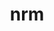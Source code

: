 ---
title: "nrm"
layout: cache
categories: [package, develop]
meta: {"versions": ["0.1.0"], "compilers": ["gcc@=11.1.0", "gcc@=11.4.0", "gcc@=9.4.0", "oneapi@=2023.2.0", "oneapi@=2023.2.1"], "oss": ["ubuntu20.04"], "platforms": ["linux"], "targets": ["aarch64", "neoverse_v1", "ppc64le", "x86_64_v3"], "stacks": ["e4s", "e4s-arm", "e4s-neoverse_v1", "e4s-oneapi", "e4s-power", "root"], "num_specs": 100, "num_specs_by_stack": {"e4s-arm": 11, "root": 100, "e4s-neoverse_v1": 12, "e4s-power": 23, "e4s": 23, "e4s-oneapi": 31}}
spec_details: [{"hash": "z7tzrv4nb3xqclugtksvysanij5qavr2", "compiler": "gcc@=11.4.0", "versions": ["0.1.0"], "os": "ubuntu20.04", "platform": "linux", "target": "aarch64", "variants": ["build_system=python_pip"], "stacks": ["e4s-arm", "root"], "size": "-", "tarball": "https://binaries.spack.io/develop/build_cache/linux-ubuntu20.04-aarch64/gcc-11.4.0/nrm-0.1.0/linux-ubuntu20.04-aarch64-gcc-11.4.0-nrm-0.1.0-z7tzrv4nb3xqclugtksvysanij5qavr2.spack"}, {"hash": "qq4zta46kswcvpspvdqzagqd25yvuqyc", "compiler": "gcc@=11.4.0", "versions": ["0.1.0"], "os": "ubuntu20.04", "platform": "linux", "target": "aarch64", "variants": ["build_system=python_pip"], "stacks": ["e4s-arm", "root"], "size": "-", "tarball": "https://binaries.spack.io/develop/build_cache/linux-ubuntu20.04-aarch64/gcc-11.4.0/nrm-0.1.0/linux-ubuntu20.04-aarch64-gcc-11.4.0-nrm-0.1.0-qq4zta46kswcvpspvdqzagqd25yvuqyc.spack"}, {"hash": "w3odibyrlvzjkykvpt3o5lzltz4pfoiu", "compiler": "gcc@=11.4.0", "versions": ["0.1.0"], "os": "ubuntu20.04", "platform": "linux", "target": "aarch64", "variants": ["build_system=python_pip"], "stacks": ["e4s-arm", "root"], "size": "-", "tarball": "https://binaries.spack.io/develop/build_cache/linux-ubuntu20.04-aarch64/gcc-11.4.0/nrm-0.1.0/linux-ubuntu20.04-aarch64-gcc-11.4.0-nrm-0.1.0-w3odibyrlvzjkykvpt3o5lzltz4pfoiu.spack"}, {"hash": "urt3ck4jwycfvzwmxkgojyauxf6xi5er", "compiler": "gcc@=11.4.0", "versions": ["0.1.0"], "os": "ubuntu20.04", "platform": "linux", "target": "aarch64", "variants": ["build_system=python_pip"], "stacks": ["e4s-arm", "root"], "size": "-", "tarball": "https://binaries.spack.io/develop/build_cache/linux-ubuntu20.04-aarch64/gcc-11.4.0/nrm-0.1.0/linux-ubuntu20.04-aarch64-gcc-11.4.0-nrm-0.1.0-urt3ck4jwycfvzwmxkgojyauxf6xi5er.spack"}, {"hash": "qiexhev7ktamvannz5qjtst5bwkxob7e", "compiler": "gcc@=11.4.0", "versions": ["0.1.0"], "os": "ubuntu20.04", "platform": "linux", "target": "aarch64", "variants": ["build_system=python_pip"], "stacks": ["e4s-arm", "root"], "size": "-", "tarball": "https://binaries.spack.io/develop/build_cache/linux-ubuntu20.04-aarch64/gcc-11.4.0/nrm-0.1.0/linux-ubuntu20.04-aarch64-gcc-11.4.0-nrm-0.1.0-qiexhev7ktamvannz5qjtst5bwkxob7e.spack"}, {"hash": "4sxzfzc43oss3vjeuojys5ofslwaoyty", "compiler": "gcc@=11.4.0", "versions": ["0.1.0"], "os": "ubuntu20.04", "platform": "linux", "target": "aarch64", "variants": ["build_system=python_pip"], "stacks": ["e4s-arm", "root"], "size": "-", "tarball": "https://binaries.spack.io/develop/build_cache/linux-ubuntu20.04-aarch64/gcc-11.4.0/nrm-0.1.0/linux-ubuntu20.04-aarch64-gcc-11.4.0-nrm-0.1.0-4sxzfzc43oss3vjeuojys5ofslwaoyty.spack"}, {"hash": "24he72brhawddspjgbqknl3v7hwkrp5t", "compiler": "gcc@=11.4.0", "versions": ["0.1.0"], "os": "ubuntu20.04", "platform": "linux", "target": "aarch64", "variants": ["build_system=python_pip"], "stacks": ["e4s-arm", "root"], "size": "-", "tarball": "https://binaries.spack.io/develop/build_cache/linux-ubuntu20.04-aarch64/gcc-11.4.0/nrm-0.1.0/linux-ubuntu20.04-aarch64-gcc-11.4.0-nrm-0.1.0-24he72brhawddspjgbqknl3v7hwkrp5t.spack"}, {"hash": "wcaci4ql5yctwsheut7tef36f4wvnhpm", "compiler": "gcc@=11.4.0", "versions": ["0.1.0"], "os": "ubuntu20.04", "platform": "linux", "target": "aarch64", "variants": ["build_system=python_pip"], "stacks": ["e4s-arm", "root"], "size": "-", "tarball": "https://binaries.spack.io/develop/build_cache/linux-ubuntu20.04-aarch64/gcc-11.4.0/nrm-0.1.0/linux-ubuntu20.04-aarch64-gcc-11.4.0-nrm-0.1.0-wcaci4ql5yctwsheut7tef36f4wvnhpm.spack"}, {"hash": "h7e6p3eiuwiicia3pmob2pyo7zisad7k", "compiler": "gcc@=11.4.0", "versions": ["0.1.0"], "os": "ubuntu20.04", "platform": "linux", "target": "aarch64", "variants": ["build_system=python_pip"], "stacks": ["e4s-arm", "root"], "size": "-", "tarball": "https://binaries.spack.io/develop/build_cache/linux-ubuntu20.04-aarch64/gcc-11.4.0/nrm-0.1.0/linux-ubuntu20.04-aarch64-gcc-11.4.0-nrm-0.1.0-h7e6p3eiuwiicia3pmob2pyo7zisad7k.spack"}, {"hash": "iokv26ta5nnun7lkjay4exlaslchj4ck", "compiler": "gcc@=11.4.0", "versions": ["0.1.0"], "os": "ubuntu20.04", "platform": "linux", "target": "aarch64", "variants": ["build_system=python_pip"], "stacks": ["e4s-arm", "root"], "size": "-", "tarball": "https://binaries.spack.io/develop/build_cache/linux-ubuntu20.04-aarch64/gcc-11.4.0/nrm-0.1.0/linux-ubuntu20.04-aarch64-gcc-11.4.0-nrm-0.1.0-iokv26ta5nnun7lkjay4exlaslchj4ck.spack"}, {"hash": "ozhnrccjhnrhkdvpudinwabhzsu56yu4", "compiler": "gcc@=11.4.0", "versions": ["0.1.0"], "os": "ubuntu20.04", "platform": "linux", "target": "aarch64", "variants": ["build_system=python_pip"], "stacks": ["e4s-arm", "root"], "size": "-", "tarball": "https://binaries.spack.io/develop/build_cache/linux-ubuntu20.04-aarch64/gcc-11.4.0/nrm-0.1.0/linux-ubuntu20.04-aarch64-gcc-11.4.0-nrm-0.1.0-ozhnrccjhnrhkdvpudinwabhzsu56yu4.spack"}, {"hash": "4xqqgyvxujy5bzy7sq32knfslps5ufea", "compiler": "gcc@=11.4.0", "versions": ["0.1.0"], "os": "ubuntu20.04", "platform": "linux", "target": "neoverse_v1", "variants": ["build_system=python_pip"], "stacks": ["e4s-neoverse_v1", "root"], "size": "-", "tarball": "https://binaries.spack.io/develop/build_cache/linux-ubuntu20.04-neoverse_v1/gcc-11.4.0/nrm-0.1.0/linux-ubuntu20.04-neoverse_v1-gcc-11.4.0-nrm-0.1.0-4xqqgyvxujy5bzy7sq32knfslps5ufea.spack"}, {"hash": "kqd5jav2zfcdr3q6twgfzuigsc4derqk", "compiler": "gcc@=11.4.0", "versions": ["0.1.0"], "os": "ubuntu20.04", "platform": "linux", "target": "neoverse_v1", "variants": ["build_system=python_pip"], "stacks": ["e4s-neoverse_v1", "root"], "size": "-", "tarball": "https://binaries.spack.io/develop/build_cache/linux-ubuntu20.04-neoverse_v1/gcc-11.4.0/nrm-0.1.0/linux-ubuntu20.04-neoverse_v1-gcc-11.4.0-nrm-0.1.0-kqd5jav2zfcdr3q6twgfzuigsc4derqk.spack"}, {"hash": "u6kzzcs7iabek4xsurezrw3t5eurzwpb", "compiler": "gcc@=11.4.0", "versions": ["0.1.0"], "os": "ubuntu20.04", "platform": "linux", "target": "neoverse_v1", "variants": ["build_system=python_pip"], "stacks": ["e4s-neoverse_v1", "root"], "size": "-", "tarball": "https://binaries.spack.io/develop/build_cache/linux-ubuntu20.04-neoverse_v1/gcc-11.4.0/nrm-0.1.0/linux-ubuntu20.04-neoverse_v1-gcc-11.4.0-nrm-0.1.0-u6kzzcs7iabek4xsurezrw3t5eurzwpb.spack"}, {"hash": "kiumfg2inxuwwsedmy4t7kmojpzv2pyw", "compiler": "gcc@=11.4.0", "versions": ["0.1.0"], "os": "ubuntu20.04", "platform": "linux", "target": "neoverse_v1", "variants": ["build_system=python_pip"], "stacks": ["e4s-neoverse_v1", "root"], "size": "-", "tarball": "https://binaries.spack.io/develop/build_cache/linux-ubuntu20.04-neoverse_v1/gcc-11.4.0/nrm-0.1.0/linux-ubuntu20.04-neoverse_v1-gcc-11.4.0-nrm-0.1.0-kiumfg2inxuwwsedmy4t7kmojpzv2pyw.spack"}, {"hash": "eh2zbpz7arteovocg45bs52sq7or2k72", "compiler": "gcc@=11.4.0", "versions": ["0.1.0"], "os": "ubuntu20.04", "platform": "linux", "target": "neoverse_v1", "variants": ["build_system=python_pip"], "stacks": ["e4s-neoverse_v1", "root"], "size": "-", "tarball": "https://binaries.spack.io/develop/build_cache/linux-ubuntu20.04-neoverse_v1/gcc-11.4.0/nrm-0.1.0/linux-ubuntu20.04-neoverse_v1-gcc-11.4.0-nrm-0.1.0-eh2zbpz7arteovocg45bs52sq7or2k72.spack"}, {"hash": "klksyjuailltqay6xvnazpwqjh6csk3w", "compiler": "gcc@=11.4.0", "versions": ["0.1.0"], "os": "ubuntu20.04", "platform": "linux", "target": "neoverse_v1", "variants": ["build_system=python_pip"], "stacks": ["e4s-neoverse_v1", "root"], "size": "-", "tarball": "https://binaries.spack.io/develop/build_cache/linux-ubuntu20.04-neoverse_v1/gcc-11.4.0/nrm-0.1.0/linux-ubuntu20.04-neoverse_v1-gcc-11.4.0-nrm-0.1.0-klksyjuailltqay6xvnazpwqjh6csk3w.spack"}, {"hash": "2lovp3wtksvm6sp6zak2gcez2rf345ta", "compiler": "gcc@=11.4.0", "versions": ["0.1.0"], "os": "ubuntu20.04", "platform": "linux", "target": "neoverse_v1", "variants": ["build_system=python_pip"], "stacks": ["e4s-neoverse_v1", "root"], "size": "-", "tarball": "https://binaries.spack.io/develop/build_cache/linux-ubuntu20.04-neoverse_v1/gcc-11.4.0/nrm-0.1.0/linux-ubuntu20.04-neoverse_v1-gcc-11.4.0-nrm-0.1.0-2lovp3wtksvm6sp6zak2gcez2rf345ta.spack"}, {"hash": "aetq7w4c2ynp6d457ubb4x4o4c2up2rt", "compiler": "gcc@=11.4.0", "versions": ["0.1.0"], "os": "ubuntu20.04", "platform": "linux", "target": "neoverse_v1", "variants": ["build_system=python_pip"], "stacks": ["e4s-neoverse_v1", "root"], "size": "-", "tarball": "https://binaries.spack.io/develop/build_cache/linux-ubuntu20.04-neoverse_v1/gcc-11.4.0/nrm-0.1.0/linux-ubuntu20.04-neoverse_v1-gcc-11.4.0-nrm-0.1.0-aetq7w4c2ynp6d457ubb4x4o4c2up2rt.spack"}, {"hash": "dlkr2zjvlducn7n4bkmvxyaambgx6cim", "compiler": "gcc@=11.4.0", "versions": ["0.1.0"], "os": "ubuntu20.04", "platform": "linux", "target": "neoverse_v1", "variants": ["build_system=python_pip"], "stacks": ["e4s-neoverse_v1", "root"], "size": "-", "tarball": "https://binaries.spack.io/develop/build_cache/linux-ubuntu20.04-neoverse_v1/gcc-11.4.0/nrm-0.1.0/linux-ubuntu20.04-neoverse_v1-gcc-11.4.0-nrm-0.1.0-dlkr2zjvlducn7n4bkmvxyaambgx6cim.spack"}, {"hash": "3oacerlfvkoztxafkunxpmg3h73yohny", "compiler": "gcc@=11.4.0", "versions": ["0.1.0"], "os": "ubuntu20.04", "platform": "linux", "target": "neoverse_v1", "variants": ["build_system=python_pip"], "stacks": ["e4s-neoverse_v1", "root"], "size": "-", "tarball": "https://binaries.spack.io/develop/build_cache/linux-ubuntu20.04-neoverse_v1/gcc-11.4.0/nrm-0.1.0/linux-ubuntu20.04-neoverse_v1-gcc-11.4.0-nrm-0.1.0-3oacerlfvkoztxafkunxpmg3h73yohny.spack"}, {"hash": "47qjfy3ybnh4ti5f27eoukfb7jiksgxc", "compiler": "gcc@=11.4.0", "versions": ["0.1.0"], "os": "ubuntu20.04", "platform": "linux", "target": "neoverse_v1", "variants": ["build_system=python_pip"], "stacks": ["e4s-neoverse_v1", "root"], "size": "-", "tarball": "https://binaries.spack.io/develop/build_cache/linux-ubuntu20.04-neoverse_v1/gcc-11.4.0/nrm-0.1.0/linux-ubuntu20.04-neoverse_v1-gcc-11.4.0-nrm-0.1.0-47qjfy3ybnh4ti5f27eoukfb7jiksgxc.spack"}, {"hash": "m5ux3ytnflackcixyzsiv6lcv6ovgxsi", "compiler": "gcc@=11.4.0", "versions": ["0.1.0"], "os": "ubuntu20.04", "platform": "linux", "target": "neoverse_v1", "variants": ["build_system=python_pip"], "stacks": ["e4s-neoverse_v1", "root"], "size": "-", "tarball": "https://binaries.spack.io/develop/build_cache/linux-ubuntu20.04-neoverse_v1/gcc-11.4.0/nrm-0.1.0/linux-ubuntu20.04-neoverse_v1-gcc-11.4.0-nrm-0.1.0-m5ux3ytnflackcixyzsiv6lcv6ovgxsi.spack"}, {"hash": "srcklgjvkgeddkf2ecejsjus2oeb3hd6", "compiler": "gcc@=11.1.0", "versions": ["0.1.0"], "os": "ubuntu20.04", "platform": "linux", "target": "ppc64le", "variants": ["build_system=python_pip"], "stacks": ["e4s-power", "root"], "size": "-", "tarball": "https://binaries.spack.io/develop/build_cache/linux-ubuntu20.04-ppc64le/gcc-11.1.0/nrm-0.1.0/linux-ubuntu20.04-ppc64le-gcc-11.1.0-nrm-0.1.0-srcklgjvkgeddkf2ecejsjus2oeb3hd6.spack"}, {"hash": "uudtzx5wcucuxbnsibrxjpde2vvut672", "compiler": "gcc@=9.4.0", "versions": ["0.1.0"], "os": "ubuntu20.04", "platform": "linux", "target": "ppc64le", "variants": ["build_system=python_pip"], "stacks": ["e4s-power", "root"], "size": "-", "tarball": "https://binaries.spack.io/develop/build_cache/linux-ubuntu20.04-ppc64le/gcc-9.4.0/nrm-0.1.0/linux-ubuntu20.04-ppc64le-gcc-9.4.0-nrm-0.1.0-uudtzx5wcucuxbnsibrxjpde2vvut672.spack"}, {"hash": "azh5begzuwrv4wekt6ilabflwluls6ai", "compiler": "gcc@=9.4.0", "versions": ["0.1.0"], "os": "ubuntu20.04", "platform": "linux", "target": "ppc64le", "variants": ["build_system=python_pip"], "stacks": ["e4s-power", "root"], "size": "-", "tarball": "https://binaries.spack.io/develop/build_cache/linux-ubuntu20.04-ppc64le/gcc-9.4.0/nrm-0.1.0/linux-ubuntu20.04-ppc64le-gcc-9.4.0-nrm-0.1.0-azh5begzuwrv4wekt6ilabflwluls6ai.spack"}, {"hash": "aori3lu5gxwam7myrrlusz6eszmlkxpk", "compiler": "gcc@=9.4.0", "versions": ["0.1.0"], "os": "ubuntu20.04", "platform": "linux", "target": "ppc64le", "variants": ["build_system=python_pip"], "stacks": ["e4s-power", "root"], "size": "-", "tarball": "https://binaries.spack.io/develop/build_cache/linux-ubuntu20.04-ppc64le/gcc-9.4.0/nrm-0.1.0/linux-ubuntu20.04-ppc64le-gcc-9.4.0-nrm-0.1.0-aori3lu5gxwam7myrrlusz6eszmlkxpk.spack"}, {"hash": "beirggxovyilequmh7sr2rdf57bsc5vq", "compiler": "gcc@=9.4.0", "versions": ["0.1.0"], "os": "ubuntu20.04", "platform": "linux", "target": "ppc64le", "variants": ["build_system=python_pip"], "stacks": ["e4s-power", "root"], "size": "-", "tarball": "https://binaries.spack.io/develop/build_cache/linux-ubuntu20.04-ppc64le/gcc-9.4.0/nrm-0.1.0/linux-ubuntu20.04-ppc64le-gcc-9.4.0-nrm-0.1.0-beirggxovyilequmh7sr2rdf57bsc5vq.spack"}, {"hash": "fzwplnkhqy6q473xtgdwemw4nsyqod53", "compiler": "gcc@=9.4.0", "versions": ["0.1.0"], "os": "ubuntu20.04", "platform": "linux", "target": "ppc64le", "variants": ["build_system=python_pip"], "stacks": ["e4s-power", "root"], "size": "-", "tarball": "https://binaries.spack.io/develop/build_cache/linux-ubuntu20.04-ppc64le/gcc-9.4.0/nrm-0.1.0/linux-ubuntu20.04-ppc64le-gcc-9.4.0-nrm-0.1.0-fzwplnkhqy6q473xtgdwemw4nsyqod53.spack"}, {"hash": "hit5cktjafynybgzumo3taxzsgbimwdj", "compiler": "gcc@=9.4.0", "versions": ["0.1.0"], "os": "ubuntu20.04", "platform": "linux", "target": "ppc64le", "variants": ["build_system=python_pip"], "stacks": ["e4s-power", "root"], "size": "-", "tarball": "https://binaries.spack.io/develop/build_cache/linux-ubuntu20.04-ppc64le/gcc-9.4.0/nrm-0.1.0/linux-ubuntu20.04-ppc64le-gcc-9.4.0-nrm-0.1.0-hit5cktjafynybgzumo3taxzsgbimwdj.spack"}, {"hash": "dqhlqdocgkvhlekvu4pghw2tfec7t7vm", "compiler": "gcc@=9.4.0", "versions": ["0.1.0"], "os": "ubuntu20.04", "platform": "linux", "target": "ppc64le", "variants": ["build_system=python_pip"], "stacks": ["e4s-power", "root"], "size": "-", "tarball": "https://binaries.spack.io/develop/build_cache/linux-ubuntu20.04-ppc64le/gcc-9.4.0/nrm-0.1.0/linux-ubuntu20.04-ppc64le-gcc-9.4.0-nrm-0.1.0-dqhlqdocgkvhlekvu4pghw2tfec7t7vm.spack"}, {"hash": "j5xm3a44j4ibt22n7r6tzagmrxylzko3", "compiler": "gcc@=9.4.0", "versions": ["0.1.0"], "os": "ubuntu20.04", "platform": "linux", "target": "ppc64le", "variants": ["build_system=python_pip"], "stacks": ["e4s-power", "root"], "size": "-", "tarball": "https://binaries.spack.io/develop/build_cache/linux-ubuntu20.04-ppc64le/gcc-9.4.0/nrm-0.1.0/linux-ubuntu20.04-ppc64le-gcc-9.4.0-nrm-0.1.0-j5xm3a44j4ibt22n7r6tzagmrxylzko3.spack"}, {"hash": "anuqfghevpx3pcziif33l2sqglff6tst", "compiler": "gcc@=9.4.0", "versions": ["0.1.0"], "os": "ubuntu20.04", "platform": "linux", "target": "ppc64le", "variants": ["build_system=python_pip"], "stacks": ["e4s-power", "root"], "size": "-", "tarball": "https://binaries.spack.io/develop/build_cache/linux-ubuntu20.04-ppc64le/gcc-9.4.0/nrm-0.1.0/linux-ubuntu20.04-ppc64le-gcc-9.4.0-nrm-0.1.0-anuqfghevpx3pcziif33l2sqglff6tst.spack"}, {"hash": "iwnu74uyza4qnnik4risu37lni7tdju2", "compiler": "gcc@=9.4.0", "versions": ["0.1.0"], "os": "ubuntu20.04", "platform": "linux", "target": "ppc64le", "variants": ["build_system=python_pip"], "stacks": ["e4s-power", "root"], "size": "-", "tarball": "https://binaries.spack.io/develop/build_cache/linux-ubuntu20.04-ppc64le/gcc-9.4.0/nrm-0.1.0/linux-ubuntu20.04-ppc64le-gcc-9.4.0-nrm-0.1.0-iwnu74uyza4qnnik4risu37lni7tdju2.spack"}, {"hash": "qezp4jjga7xer4a6z55bcfaldjgsfgfk", "compiler": "gcc@=9.4.0", "versions": ["0.1.0"], "os": "ubuntu20.04", "platform": "linux", "target": "ppc64le", "variants": ["build_system=python_pip"], "stacks": ["e4s-power", "root"], "size": "-", "tarball": "https://binaries.spack.io/develop/build_cache/linux-ubuntu20.04-ppc64le/gcc-9.4.0/nrm-0.1.0/linux-ubuntu20.04-ppc64le-gcc-9.4.0-nrm-0.1.0-qezp4jjga7xer4a6z55bcfaldjgsfgfk.spack"}, {"hash": "lazydkjfw26b2ba3gr5ws2dcwbg5tgjy", "compiler": "gcc@=9.4.0", "versions": ["0.1.0"], "os": "ubuntu20.04", "platform": "linux", "target": "ppc64le", "variants": ["build_system=python_pip"], "stacks": ["e4s-power", "root"], "size": "-", "tarball": "https://binaries.spack.io/develop/build_cache/linux-ubuntu20.04-ppc64le/gcc-9.4.0/nrm-0.1.0/linux-ubuntu20.04-ppc64le-gcc-9.4.0-nrm-0.1.0-lazydkjfw26b2ba3gr5ws2dcwbg5tgjy.spack"}, {"hash": "7ckll6lkfth3pl6vvo75chvgjt7ibhrx", "compiler": "gcc@=9.4.0", "versions": ["0.1.0"], "os": "ubuntu20.04", "platform": "linux", "target": "ppc64le", "variants": ["build_system=python_pip"], "stacks": ["e4s-power", "root"], "size": "-", "tarball": "https://binaries.spack.io/develop/build_cache/linux-ubuntu20.04-ppc64le/gcc-9.4.0/nrm-0.1.0/linux-ubuntu20.04-ppc64le-gcc-9.4.0-nrm-0.1.0-7ckll6lkfth3pl6vvo75chvgjt7ibhrx.spack"}, {"hash": "7tdiwpnb2u4za43xa4xpgbnrvj4pjmd3", "compiler": "gcc@=9.4.0", "versions": ["0.1.0"], "os": "ubuntu20.04", "platform": "linux", "target": "ppc64le", "variants": ["build_system=python_pip"], "stacks": ["e4s-power", "root"], "size": "-", "tarball": "https://binaries.spack.io/develop/build_cache/linux-ubuntu20.04-ppc64le/gcc-9.4.0/nrm-0.1.0/linux-ubuntu20.04-ppc64le-gcc-9.4.0-nrm-0.1.0-7tdiwpnb2u4za43xa4xpgbnrvj4pjmd3.spack"}, {"hash": "wtgnbo64t6lfue2frplxq3iwbqh3loim", "compiler": "gcc@=9.4.0", "versions": ["0.1.0"], "os": "ubuntu20.04", "platform": "linux", "target": "ppc64le", "variants": ["build_system=python_pip"], "stacks": ["e4s-power", "root"], "size": "-", "tarball": "https://binaries.spack.io/develop/build_cache/linux-ubuntu20.04-ppc64le/gcc-9.4.0/nrm-0.1.0/linux-ubuntu20.04-ppc64le-gcc-9.4.0-nrm-0.1.0-wtgnbo64t6lfue2frplxq3iwbqh3loim.spack"}, {"hash": "scanlt22r3cx4ve3w6m6dyskbhsy4trl", "compiler": "gcc@=9.4.0", "versions": ["0.1.0"], "os": "ubuntu20.04", "platform": "linux", "target": "ppc64le", "variants": ["build_system=python_pip"], "stacks": ["e4s-power", "root"], "size": "-", "tarball": "https://binaries.spack.io/develop/build_cache/linux-ubuntu20.04-ppc64le/gcc-9.4.0/nrm-0.1.0/linux-ubuntu20.04-ppc64le-gcc-9.4.0-nrm-0.1.0-scanlt22r3cx4ve3w6m6dyskbhsy4trl.spack"}, {"hash": "y5ltv5jjponf5frqugi2bqugj4gkkqp7", "compiler": "gcc@=9.4.0", "versions": ["0.1.0"], "os": "ubuntu20.04", "platform": "linux", "target": "ppc64le", "variants": ["build_system=python_pip"], "stacks": ["e4s-power", "root"], "size": "-", "tarball": "https://binaries.spack.io/develop/build_cache/linux-ubuntu20.04-ppc64le/gcc-9.4.0/nrm-0.1.0/linux-ubuntu20.04-ppc64le-gcc-9.4.0-nrm-0.1.0-y5ltv5jjponf5frqugi2bqugj4gkkqp7.spack"}, {"hash": "yqjswtrmacm2kqevxyz5m44li3iosgyk", "compiler": "gcc@=9.4.0", "versions": ["0.1.0"], "os": "ubuntu20.04", "platform": "linux", "target": "ppc64le", "variants": ["build_system=python_pip"], "stacks": ["e4s-power", "root"], "size": "-", "tarball": "https://binaries.spack.io/develop/build_cache/linux-ubuntu20.04-ppc64le/gcc-9.4.0/nrm-0.1.0/linux-ubuntu20.04-ppc64le-gcc-9.4.0-nrm-0.1.0-yqjswtrmacm2kqevxyz5m44li3iosgyk.spack"}, {"hash": "wpjpbrtzapfzolqeb2lbgpldouxdcdbv", "compiler": "gcc@=9.4.0", "versions": ["0.1.0"], "os": "ubuntu20.04", "platform": "linux", "target": "ppc64le", "variants": ["build_system=python_pip"], "stacks": ["e4s-power", "root"], "size": "-", "tarball": "https://binaries.spack.io/develop/build_cache/linux-ubuntu20.04-ppc64le/gcc-9.4.0/nrm-0.1.0/linux-ubuntu20.04-ppc64le-gcc-9.4.0-nrm-0.1.0-wpjpbrtzapfzolqeb2lbgpldouxdcdbv.spack"}, {"hash": "vbrlxlvz7biayintjbpuzvkz2vataafy", "compiler": "gcc@=9.4.0", "versions": ["0.1.0"], "os": "ubuntu20.04", "platform": "linux", "target": "ppc64le", "variants": ["build_system=python_pip"], "stacks": ["e4s-power", "root"], "size": "-", "tarball": "https://binaries.spack.io/develop/build_cache/linux-ubuntu20.04-ppc64le/gcc-9.4.0/nrm-0.1.0/linux-ubuntu20.04-ppc64le-gcc-9.4.0-nrm-0.1.0-vbrlxlvz7biayintjbpuzvkz2vataafy.spack"}, {"hash": "zykr2a27vlztevsru4p2w5fwcgazhgic", "compiler": "gcc@=9.4.0", "versions": ["0.1.0"], "os": "ubuntu20.04", "platform": "linux", "target": "ppc64le", "variants": ["build_system=python_pip"], "stacks": ["e4s-power", "root"], "size": "-", "tarball": "https://binaries.spack.io/develop/build_cache/linux-ubuntu20.04-ppc64le/gcc-9.4.0/nrm-0.1.0/linux-ubuntu20.04-ppc64le-gcc-9.4.0-nrm-0.1.0-zykr2a27vlztevsru4p2w5fwcgazhgic.spack"}, {"hash": "yvy2vrbxzis7p6u2wxhf33wva4mbujpa", "compiler": "gcc@=9.4.0", "versions": ["0.1.0"], "os": "ubuntu20.04", "platform": "linux", "target": "ppc64le", "variants": ["build_system=python_pip"], "stacks": ["e4s-power", "root"], "size": "-", "tarball": "https://binaries.spack.io/develop/build_cache/linux-ubuntu20.04-ppc64le/gcc-9.4.0/nrm-0.1.0/linux-ubuntu20.04-ppc64le-gcc-9.4.0-nrm-0.1.0-yvy2vrbxzis7p6u2wxhf33wva4mbujpa.spack"}, {"hash": "izg2p3g5rlx5nbgao7wt4fa256753zgc", "compiler": "gcc@=11.1.0", "versions": ["0.1.0"], "os": "ubuntu20.04", "platform": "linux", "target": "x86_64_v3", "variants": ["build_system=python_pip"], "stacks": ["e4s", "root"], "size": "-", "tarball": "https://binaries.spack.io/develop/build_cache/linux-ubuntu20.04-x86_64_v3/gcc-11.1.0/nrm-0.1.0/linux-ubuntu20.04-x86_64_v3-gcc-11.1.0-nrm-0.1.0-izg2p3g5rlx5nbgao7wt4fa256753zgc.spack"}, {"hash": "brplrehc5qarp5hx3twbal5xm4sihdth", "compiler": "gcc@=11.4.0", "versions": ["0.1.0"], "os": "ubuntu20.04", "platform": "linux", "target": "x86_64_v3", "variants": ["build_system=python_pip"], "stacks": ["e4s", "root"], "size": "-", "tarball": "https://binaries.spack.io/develop/build_cache/linux-ubuntu20.04-x86_64_v3/gcc-11.4.0/nrm-0.1.0/linux-ubuntu20.04-x86_64_v3-gcc-11.4.0-nrm-0.1.0-brplrehc5qarp5hx3twbal5xm4sihdth.spack"}, {"hash": "a53qrer5pnsuhrepv7lu2o4ni75n46bj", "compiler": "gcc@=11.4.0", "versions": ["0.1.0"], "os": "ubuntu20.04", "platform": "linux", "target": "x86_64_v3", "variants": ["build_system=python_pip"], "stacks": ["e4s", "root"], "size": "-", "tarball": "https://binaries.spack.io/develop/build_cache/linux-ubuntu20.04-x86_64_v3/gcc-11.4.0/nrm-0.1.0/linux-ubuntu20.04-x86_64_v3-gcc-11.4.0-nrm-0.1.0-a53qrer5pnsuhrepv7lu2o4ni75n46bj.spack"}, {"hash": "lj6fzgwiozoentrbirtttjp6xoave2qk", "compiler": "gcc@=11.4.0", "versions": ["0.1.0"], "os": "ubuntu20.04", "platform": "linux", "target": "x86_64_v3", "variants": ["build_system=python_pip"], "stacks": ["e4s", "root"], "size": "-", "tarball": "https://binaries.spack.io/develop/build_cache/linux-ubuntu20.04-x86_64_v3/gcc-11.4.0/nrm-0.1.0/linux-ubuntu20.04-x86_64_v3-gcc-11.4.0-nrm-0.1.0-lj6fzgwiozoentrbirtttjp6xoave2qk.spack"}, {"hash": "i3q4g6w6vjis27fqkwucl255i32ekgbi", "compiler": "gcc@=11.4.0", "versions": ["0.1.0"], "os": "ubuntu20.04", "platform": "linux", "target": "x86_64_v3", "variants": ["build_system=python_pip"], "stacks": ["e4s", "root"], "size": "-", "tarball": "https://binaries.spack.io/develop/build_cache/linux-ubuntu20.04-x86_64_v3/gcc-11.4.0/nrm-0.1.0/linux-ubuntu20.04-x86_64_v3-gcc-11.4.0-nrm-0.1.0-i3q4g6w6vjis27fqkwucl255i32ekgbi.spack"}, {"hash": "3m4es26egmtygugc2qi3bsv6gddx25rk", "compiler": "gcc@=11.4.0", "versions": ["0.1.0"], "os": "ubuntu20.04", "platform": "linux", "target": "x86_64_v3", "variants": ["build_system=python_pip"], "stacks": ["e4s", "root"], "size": "-", "tarball": "https://binaries.spack.io/develop/build_cache/linux-ubuntu20.04-x86_64_v3/gcc-11.4.0/nrm-0.1.0/linux-ubuntu20.04-x86_64_v3-gcc-11.4.0-nrm-0.1.0-3m4es26egmtygugc2qi3bsv6gddx25rk.spack"}, {"hash": "fzdo4xryf5hi37vfycf3yz3upqivqzlf", "compiler": "gcc@=11.4.0", "versions": ["0.1.0"], "os": "ubuntu20.04", "platform": "linux", "target": "x86_64_v3", "variants": ["build_system=python_pip"], "stacks": ["e4s", "root"], "size": "-", "tarball": "https://binaries.spack.io/develop/build_cache/linux-ubuntu20.04-x86_64_v3/gcc-11.4.0/nrm-0.1.0/linux-ubuntu20.04-x86_64_v3-gcc-11.4.0-nrm-0.1.0-fzdo4xryf5hi37vfycf3yz3upqivqzlf.spack"}, {"hash": "hi3ly5ezhmmmamhjhv43vd3m6vqhlsfr", "compiler": "gcc@=11.4.0", "versions": ["0.1.0"], "os": "ubuntu20.04", "platform": "linux", "target": "x86_64_v3", "variants": ["build_system=python_pip"], "stacks": ["e4s", "root"], "size": "-", "tarball": "https://binaries.spack.io/develop/build_cache/linux-ubuntu20.04-x86_64_v3/gcc-11.4.0/nrm-0.1.0/linux-ubuntu20.04-x86_64_v3-gcc-11.4.0-nrm-0.1.0-hi3ly5ezhmmmamhjhv43vd3m6vqhlsfr.spack"}, {"hash": "5nnzimzxpaebqfjyxh3seqoc4krl2ncc", "compiler": "gcc@=11.4.0", "versions": ["0.1.0"], "os": "ubuntu20.04", "platform": "linux", "target": "x86_64_v3", "variants": ["build_system=python_pip"], "stacks": ["e4s", "root"], "size": "-", "tarball": "https://binaries.spack.io/develop/build_cache/linux-ubuntu20.04-x86_64_v3/gcc-11.4.0/nrm-0.1.0/linux-ubuntu20.04-x86_64_v3-gcc-11.4.0-nrm-0.1.0-5nnzimzxpaebqfjyxh3seqoc4krl2ncc.spack"}, {"hash": "3c3ha4j57erg7hw7x4o43spd2phdf5hv", "compiler": "gcc@=11.4.0", "versions": ["0.1.0"], "os": "ubuntu20.04", "platform": "linux", "target": "x86_64_v3", "variants": ["build_system=python_pip"], "stacks": ["e4s", "root"], "size": "-", "tarball": "https://binaries.spack.io/develop/build_cache/linux-ubuntu20.04-x86_64_v3/gcc-11.4.0/nrm-0.1.0/linux-ubuntu20.04-x86_64_v3-gcc-11.4.0-nrm-0.1.0-3c3ha4j57erg7hw7x4o43spd2phdf5hv.spack"}, {"hash": "glsdbtnwh2ewycoakfgn5nhsokw4i7g7", "compiler": "gcc@=11.4.0", "versions": ["0.1.0"], "os": "ubuntu20.04", "platform": "linux", "target": "x86_64_v3", "variants": ["build_system=python_pip"], "stacks": ["e4s", "root"], "size": "-", "tarball": "https://binaries.spack.io/develop/build_cache/linux-ubuntu20.04-x86_64_v3/gcc-11.4.0/nrm-0.1.0/linux-ubuntu20.04-x86_64_v3-gcc-11.4.0-nrm-0.1.0-glsdbtnwh2ewycoakfgn5nhsokw4i7g7.spack"}, {"hash": "gycfzb3tvnnl5goigcqhqfxgnullf5gu", "compiler": "gcc@=11.4.0", "versions": ["0.1.0"], "os": "ubuntu20.04", "platform": "linux", "target": "x86_64_v3", "variants": ["build_system=python_pip"], "stacks": ["e4s", "root"], "size": "-", "tarball": "https://binaries.spack.io/develop/build_cache/linux-ubuntu20.04-x86_64_v3/gcc-11.4.0/nrm-0.1.0/linux-ubuntu20.04-x86_64_v3-gcc-11.4.0-nrm-0.1.0-gycfzb3tvnnl5goigcqhqfxgnullf5gu.spack"}, {"hash": "idg2y2kse7zwusbk5q2cnxa2fjuomvhj", "compiler": "gcc@=11.4.0", "versions": ["0.1.0"], "os": "ubuntu20.04", "platform": "linux", "target": "x86_64_v3", "variants": ["build_system=python_pip"], "stacks": ["e4s", "root"], "size": "-", "tarball": "https://binaries.spack.io/develop/build_cache/linux-ubuntu20.04-x86_64_v3/gcc-11.4.0/nrm-0.1.0/linux-ubuntu20.04-x86_64_v3-gcc-11.4.0-nrm-0.1.0-idg2y2kse7zwusbk5q2cnxa2fjuomvhj.spack"}, {"hash": "tkx652isitrxst5ldggn7pvhr6mkhr4q", "compiler": "gcc@=11.4.0", "versions": ["0.1.0"], "os": "ubuntu20.04", "platform": "linux", "target": "x86_64_v3", "variants": ["build_system=python_pip"], "stacks": ["e4s", "root"], "size": "-", "tarball": "https://binaries.spack.io/develop/build_cache/linux-ubuntu20.04-x86_64_v3/gcc-11.4.0/nrm-0.1.0/linux-ubuntu20.04-x86_64_v3-gcc-11.4.0-nrm-0.1.0-tkx652isitrxst5ldggn7pvhr6mkhr4q.spack"}, {"hash": "synngkfo66s4rcah57b3iw6jfokow3u7", "compiler": "gcc@=11.4.0", "versions": ["0.1.0"], "os": "ubuntu20.04", "platform": "linux", "target": "x86_64_v3", "variants": ["build_system=python_pip"], "stacks": ["e4s", "root"], "size": "-", "tarball": "https://binaries.spack.io/develop/build_cache/linux-ubuntu20.04-x86_64_v3/gcc-11.4.0/nrm-0.1.0/linux-ubuntu20.04-x86_64_v3-gcc-11.4.0-nrm-0.1.0-synngkfo66s4rcah57b3iw6jfokow3u7.spack"}, {"hash": "553oghlssozj6rh2mbnyfdwb2pzllutq", "compiler": "gcc@=11.4.0", "versions": ["0.1.0"], "os": "ubuntu20.04", "platform": "linux", "target": "x86_64_v3", "variants": ["build_system=python_pip"], "stacks": ["e4s", "root"], "size": "-", "tarball": "https://binaries.spack.io/develop/build_cache/linux-ubuntu20.04-x86_64_v3/gcc-11.4.0/nrm-0.1.0/linux-ubuntu20.04-x86_64_v3-gcc-11.4.0-nrm-0.1.0-553oghlssozj6rh2mbnyfdwb2pzllutq.spack"}, {"hash": "neaumx73fd45p2kkchx7ee5nwvvqn2sp", "compiler": "gcc@=11.4.0", "versions": ["0.1.0"], "os": "ubuntu20.04", "platform": "linux", "target": "x86_64_v3", "variants": ["build_system=python_pip"], "stacks": ["e4s", "root"], "size": "-", "tarball": "https://binaries.spack.io/develop/build_cache/linux-ubuntu20.04-x86_64_v3/gcc-11.4.0/nrm-0.1.0/linux-ubuntu20.04-x86_64_v3-gcc-11.4.0-nrm-0.1.0-neaumx73fd45p2kkchx7ee5nwvvqn2sp.spack"}, {"hash": "ikarqprmcvutcrrdr2jqzc5bvnawlkdu", "compiler": "gcc@=11.4.0", "versions": ["0.1.0"], "os": "ubuntu20.04", "platform": "linux", "target": "x86_64_v3", "variants": ["build_system=python_pip"], "stacks": ["e4s", "root"], "size": "-", "tarball": "https://binaries.spack.io/develop/build_cache/linux-ubuntu20.04-x86_64_v3/gcc-11.4.0/nrm-0.1.0/linux-ubuntu20.04-x86_64_v3-gcc-11.4.0-nrm-0.1.0-ikarqprmcvutcrrdr2jqzc5bvnawlkdu.spack"}, {"hash": "tkqu5ztwduneahgc6urfcqetmqpql3if", "compiler": "gcc@=11.4.0", "versions": ["0.1.0"], "os": "ubuntu20.04", "platform": "linux", "target": "x86_64_v3", "variants": ["build_system=python_pip"], "stacks": ["e4s", "root"], "size": "-", "tarball": "https://binaries.spack.io/develop/build_cache/linux-ubuntu20.04-x86_64_v3/gcc-11.4.0/nrm-0.1.0/linux-ubuntu20.04-x86_64_v3-gcc-11.4.0-nrm-0.1.0-tkqu5ztwduneahgc6urfcqetmqpql3if.spack"}, {"hash": "ydimb66eas3xhtducqdhmvomyrlnahyi", "compiler": "gcc@=11.4.0", "versions": ["0.1.0"], "os": "ubuntu20.04", "platform": "linux", "target": "x86_64_v3", "variants": ["build_system=python_pip"], "stacks": ["e4s", "root"], "size": "-", "tarball": "https://binaries.spack.io/develop/build_cache/linux-ubuntu20.04-x86_64_v3/gcc-11.4.0/nrm-0.1.0/linux-ubuntu20.04-x86_64_v3-gcc-11.4.0-nrm-0.1.0-ydimb66eas3xhtducqdhmvomyrlnahyi.spack"}, {"hash": "yi3lwsxgzoi3os7ec4od7n5fzc4mwvf7", "compiler": "gcc@=11.4.0", "versions": ["0.1.0"], "os": "ubuntu20.04", "platform": "linux", "target": "x86_64_v3", "variants": ["build_system=python_pip"], "stacks": ["e4s", "root"], "size": "-", "tarball": "https://binaries.spack.io/develop/build_cache/linux-ubuntu20.04-x86_64_v3/gcc-11.4.0/nrm-0.1.0/linux-ubuntu20.04-x86_64_v3-gcc-11.4.0-nrm-0.1.0-yi3lwsxgzoi3os7ec4od7n5fzc4mwvf7.spack"}, {"hash": "ylngpgdjyx734jbrbz6zg7n7ly426zku", "compiler": "gcc@=11.4.0", "versions": ["0.1.0"], "os": "ubuntu20.04", "platform": "linux", "target": "x86_64_v3", "variants": ["build_system=python_pip"], "stacks": ["e4s", "root"], "size": "-", "tarball": "https://binaries.spack.io/develop/build_cache/linux-ubuntu20.04-x86_64_v3/gcc-11.4.0/nrm-0.1.0/linux-ubuntu20.04-x86_64_v3-gcc-11.4.0-nrm-0.1.0-ylngpgdjyx734jbrbz6zg7n7ly426zku.spack"}, {"hash": "z2ugje5x6nqcelya4hkged6awlbmmizj", "compiler": "gcc@=11.4.0", "versions": ["0.1.0"], "os": "ubuntu20.04", "platform": "linux", "target": "x86_64_v3", "variants": ["build_system=python_pip"], "stacks": ["e4s", "root"], "size": "-", "tarball": "https://binaries.spack.io/develop/build_cache/linux-ubuntu20.04-x86_64_v3/gcc-11.4.0/nrm-0.1.0/linux-ubuntu20.04-x86_64_v3-gcc-11.4.0-nrm-0.1.0-z2ugje5x6nqcelya4hkged6awlbmmizj.spack"}, {"hash": "l3mosfidomtgqzfhpq2ci5z2kcds52mv", "compiler": "oneapi@=2023.2.0", "versions": ["0.1.0"], "os": "ubuntu20.04", "platform": "linux", "target": "x86_64_v3", "variants": ["build_system=python_pip"], "stacks": ["e4s-oneapi", "root"], "size": "-", "tarball": "https://binaries.spack.io/develop/build_cache/linux-ubuntu20.04-x86_64_v3/oneapi-2023.2.0/nrm-0.1.0/linux-ubuntu20.04-x86_64_v3-oneapi-2023.2.0-nrm-0.1.0-l3mosfidomtgqzfhpq2ci5z2kcds52mv.spack"}, {"hash": "e4zsavqhupb2r2kiftokgnkdmp3nmalb", "compiler": "oneapi@=2023.2.0", "versions": ["0.1.0"], "os": "ubuntu20.04", "platform": "linux", "target": "x86_64_v3", "variants": ["build_system=python_pip"], "stacks": ["e4s-oneapi", "root"], "size": "-", "tarball": "https://binaries.spack.io/develop/build_cache/linux-ubuntu20.04-x86_64_v3/oneapi-2023.2.0/nrm-0.1.0/linux-ubuntu20.04-x86_64_v3-oneapi-2023.2.0-nrm-0.1.0-e4zsavqhupb2r2kiftokgnkdmp3nmalb.spack"}, {"hash": "cdmpqj5p725mzfrm4dqxrk2t6acxnniq", "compiler": "oneapi@=2023.2.1", "versions": ["0.1.0"], "os": "ubuntu20.04", "platform": "linux", "target": "x86_64_v3", "variants": ["build_system=python_pip"], "stacks": ["e4s-oneapi", "root"], "size": "-", "tarball": "https://binaries.spack.io/develop/build_cache/linux-ubuntu20.04-x86_64_v3/oneapi-2023.2.1/nrm-0.1.0/linux-ubuntu20.04-x86_64_v3-oneapi-2023.2.1-nrm-0.1.0-cdmpqj5p725mzfrm4dqxrk2t6acxnniq.spack"}, {"hash": "jmpdnightzbm32ykgcbsxdi3a62wwc2c", "compiler": "oneapi@=2023.2.1", "versions": ["0.1.0"], "os": "ubuntu20.04", "platform": "linux", "target": "x86_64_v3", "variants": ["build_system=python_pip"], "stacks": ["e4s-oneapi", "root"], "size": "-", "tarball": "https://binaries.spack.io/develop/build_cache/linux-ubuntu20.04-x86_64_v3/oneapi-2023.2.1/nrm-0.1.0/linux-ubuntu20.04-x86_64_v3-oneapi-2023.2.1-nrm-0.1.0-jmpdnightzbm32ykgcbsxdi3a62wwc2c.spack"}, {"hash": "bkxd3nm2r4srpjk7rhmtr4tzt3qvfs3y", "compiler": "oneapi@=2023.2.1", "versions": ["0.1.0"], "os": "ubuntu20.04", "platform": "linux", "target": "x86_64_v3", "variants": ["build_system=python_pip"], "stacks": ["e4s-oneapi", "root"], "size": "-", "tarball": "https://binaries.spack.io/develop/build_cache/linux-ubuntu20.04-x86_64_v3/oneapi-2023.2.1/nrm-0.1.0/linux-ubuntu20.04-x86_64_v3-oneapi-2023.2.1-nrm-0.1.0-bkxd3nm2r4srpjk7rhmtr4tzt3qvfs3y.spack"}, {"hash": "l6rmtar4ngg7q53bso54dl534xwhkrms", "compiler": "oneapi@=2023.2.1", "versions": ["0.1.0"], "os": "ubuntu20.04", "platform": "linux", "target": "x86_64_v3", "variants": ["build_system=python_pip"], "stacks": ["e4s-oneapi", "root"], "size": "-", "tarball": "https://binaries.spack.io/develop/build_cache/linux-ubuntu20.04-x86_64_v3/oneapi-2023.2.1/nrm-0.1.0/linux-ubuntu20.04-x86_64_v3-oneapi-2023.2.1-nrm-0.1.0-l6rmtar4ngg7q53bso54dl534xwhkrms.spack"}, {"hash": "3kcvhffnr6pn4ukqzmjy7z7lvpggieto", "compiler": "oneapi@=2023.2.1", "versions": ["0.1.0"], "os": "ubuntu20.04", "platform": "linux", "target": "x86_64_v3", "variants": ["build_system=python_pip"], "stacks": ["e4s-oneapi", "root"], "size": "-", "tarball": "https://binaries.spack.io/develop/build_cache/linux-ubuntu20.04-x86_64_v3/oneapi-2023.2.1/nrm-0.1.0/linux-ubuntu20.04-x86_64_v3-oneapi-2023.2.1-nrm-0.1.0-3kcvhffnr6pn4ukqzmjy7z7lvpggieto.spack"}, {"hash": "6utvpk5oanrjg653z7ctmxqt53qvrni2", "compiler": "oneapi@=2023.2.1", "versions": ["0.1.0"], "os": "ubuntu20.04", "platform": "linux", "target": "x86_64_v3", "variants": ["build_system=python_pip"], "stacks": ["e4s-oneapi", "root"], "size": "-", "tarball": "https://binaries.spack.io/develop/build_cache/linux-ubuntu20.04-x86_64_v3/oneapi-2023.2.1/nrm-0.1.0/linux-ubuntu20.04-x86_64_v3-oneapi-2023.2.1-nrm-0.1.0-6utvpk5oanrjg653z7ctmxqt53qvrni2.spack"}, {"hash": "fdidlrkb3tj5ycgd22fjy4bqagd7fbgi", "compiler": "oneapi@=2023.2.1", "versions": ["0.1.0"], "os": "ubuntu20.04", "platform": "linux", "target": "x86_64_v3", "variants": ["build_system=python_pip"], "stacks": ["e4s-oneapi", "root"], "size": "-", "tarball": "https://binaries.spack.io/develop/build_cache/linux-ubuntu20.04-x86_64_v3/oneapi-2023.2.1/nrm-0.1.0/linux-ubuntu20.04-x86_64_v3-oneapi-2023.2.1-nrm-0.1.0-fdidlrkb3tj5ycgd22fjy4bqagd7fbgi.spack"}, {"hash": "53imdtjq7gj6q6luv6llmfcvhatfdxem", "compiler": "oneapi@=2023.2.1", "versions": ["0.1.0"], "os": "ubuntu20.04", "platform": "linux", "target": "x86_64_v3", "variants": ["build_system=python_pip"], "stacks": ["e4s-oneapi", "root"], "size": "-", "tarball": "https://binaries.spack.io/develop/build_cache/linux-ubuntu20.04-x86_64_v3/oneapi-2023.2.1/nrm-0.1.0/linux-ubuntu20.04-x86_64_v3-oneapi-2023.2.1-nrm-0.1.0-53imdtjq7gj6q6luv6llmfcvhatfdxem.spack"}, {"hash": "gcqmtrkkxlhgh7yiwhxoflinaqac2j3t", "compiler": "oneapi@=2023.2.1", "versions": ["0.1.0"], "os": "ubuntu20.04", "platform": "linux", "target": "x86_64_v3", "variants": ["build_system=python_pip"], "stacks": ["e4s-oneapi", "root"], "size": "-", "tarball": "https://binaries.spack.io/develop/build_cache/linux-ubuntu20.04-x86_64_v3/oneapi-2023.2.1/nrm-0.1.0/linux-ubuntu20.04-x86_64_v3-oneapi-2023.2.1-nrm-0.1.0-gcqmtrkkxlhgh7yiwhxoflinaqac2j3t.spack"}, {"hash": "alblbyh7ejiljyzokedjzwosqkbxlzuq", "compiler": "oneapi@=2023.2.1", "versions": ["0.1.0"], "os": "ubuntu20.04", "platform": "linux", "target": "x86_64_v3", "variants": ["build_system=python_pip"], "stacks": ["e4s-oneapi", "root"], "size": "-", "tarball": "https://binaries.spack.io/develop/build_cache/linux-ubuntu20.04-x86_64_v3/oneapi-2023.2.1/nrm-0.1.0/linux-ubuntu20.04-x86_64_v3-oneapi-2023.2.1-nrm-0.1.0-alblbyh7ejiljyzokedjzwosqkbxlzuq.spack"}, {"hash": "hhuomhmbkx3mjhciyrnyf5adl2czazk3", "compiler": "oneapi@=2023.2.1", "versions": ["0.1.0"], "os": "ubuntu20.04", "platform": "linux", "target": "x86_64_v3", "variants": ["build_system=python_pip"], "stacks": ["e4s-oneapi", "root"], "size": "-", "tarball": "https://binaries.spack.io/develop/build_cache/linux-ubuntu20.04-x86_64_v3/oneapi-2023.2.1/nrm-0.1.0/linux-ubuntu20.04-x86_64_v3-oneapi-2023.2.1-nrm-0.1.0-hhuomhmbkx3mjhciyrnyf5adl2czazk3.spack"}, {"hash": "gxejgab3w3alwggptvjpjy25bygmgbop", "compiler": "oneapi@=2023.2.1", "versions": ["0.1.0"], "os": "ubuntu20.04", "platform": "linux", "target": "x86_64_v3", "variants": ["build_system=python_pip"], "stacks": ["e4s-oneapi", "root"], "size": "-", "tarball": "https://binaries.spack.io/develop/build_cache/linux-ubuntu20.04-x86_64_v3/oneapi-2023.2.1/nrm-0.1.0/linux-ubuntu20.04-x86_64_v3-oneapi-2023.2.1-nrm-0.1.0-gxejgab3w3alwggptvjpjy25bygmgbop.spack"}, {"hash": "7djfvkztwyb262zjw5qwe3oxtcxdyq57", "compiler": "oneapi@=2023.2.1", "versions": ["0.1.0"], "os": "ubuntu20.04", "platform": "linux", "target": "x86_64_v3", "variants": ["build_system=python_pip"], "stacks": ["e4s-oneapi", "root"], "size": "-", "tarball": "https://binaries.spack.io/develop/build_cache/linux-ubuntu20.04-x86_64_v3/oneapi-2023.2.1/nrm-0.1.0/linux-ubuntu20.04-x86_64_v3-oneapi-2023.2.1-nrm-0.1.0-7djfvkztwyb262zjw5qwe3oxtcxdyq57.spack"}, {"hash": "a3vck7ucvy2b6im2zfldcyq2bun2pppd", "compiler": "oneapi@=2023.2.1", "versions": ["0.1.0"], "os": "ubuntu20.04", "platform": "linux", "target": "x86_64_v3", "variants": ["build_system=python_pip"], "stacks": ["e4s-oneapi", "root"], "size": "-", "tarball": "https://binaries.spack.io/develop/build_cache/linux-ubuntu20.04-x86_64_v3/oneapi-2023.2.1/nrm-0.1.0/linux-ubuntu20.04-x86_64_v3-oneapi-2023.2.1-nrm-0.1.0-a3vck7ucvy2b6im2zfldcyq2bun2pppd.spack"}, {"hash": "qeix2rypgv4exc43aqo7mipv3omkfbip", "compiler": "oneapi@=2023.2.1", "versions": ["0.1.0"], "os": "ubuntu20.04", "platform": "linux", "target": "x86_64_v3", "variants": ["build_system=python_pip"], "stacks": ["e4s-oneapi", "root"], "size": "-", "tarball": "https://binaries.spack.io/develop/build_cache/linux-ubuntu20.04-x86_64_v3/oneapi-2023.2.1/nrm-0.1.0/linux-ubuntu20.04-x86_64_v3-oneapi-2023.2.1-nrm-0.1.0-qeix2rypgv4exc43aqo7mipv3omkfbip.spack"}, {"hash": "vm4tzlw6e4jewxgi7t5gnqda3x3osjzm", "compiler": "oneapi@=2023.2.1", "versions": ["0.1.0"], "os": "ubuntu20.04", "platform": "linux", "target": "x86_64_v3", "variants": ["build_system=python_pip"], "stacks": ["e4s-oneapi", "root"], "size": "-", "tarball": "https://binaries.spack.io/develop/build_cache/linux-ubuntu20.04-x86_64_v3/oneapi-2023.2.1/nrm-0.1.0/linux-ubuntu20.04-x86_64_v3-oneapi-2023.2.1-nrm-0.1.0-vm4tzlw6e4jewxgi7t5gnqda3x3osjzm.spack"}, {"hash": "szszhjemrr6ow4r3t7l4sdf7imgwc4hd", "compiler": "oneapi@=2023.2.1", "versions": ["0.1.0"], "os": "ubuntu20.04", "platform": "linux", "target": "x86_64_v3", "variants": ["build_system=python_pip"], "stacks": ["e4s-oneapi", "root"], "size": "-", "tarball": "https://binaries.spack.io/develop/build_cache/linux-ubuntu20.04-x86_64_v3/oneapi-2023.2.1/nrm-0.1.0/linux-ubuntu20.04-x86_64_v3-oneapi-2023.2.1-nrm-0.1.0-szszhjemrr6ow4r3t7l4sdf7imgwc4hd.spack"}, {"hash": "nb7zp7un5e7hllcdfnpbrdmqgk4ajy72", "compiler": "oneapi@=2023.2.1", "versions": ["0.1.0"], "os": "ubuntu20.04", "platform": "linux", "target": "x86_64_v3", "variants": ["build_system=python_pip"], "stacks": ["e4s-oneapi", "root"], "size": "-", "tarball": "https://binaries.spack.io/develop/build_cache/linux-ubuntu20.04-x86_64_v3/oneapi-2023.2.1/nrm-0.1.0/linux-ubuntu20.04-x86_64_v3-oneapi-2023.2.1-nrm-0.1.0-nb7zp7un5e7hllcdfnpbrdmqgk4ajy72.spack"}, {"hash": "t5upiay7nq4fymugxtq4fymwctuy72a4", "compiler": "oneapi@=2023.2.1", "versions": ["0.1.0"], "os": "ubuntu20.04", "platform": "linux", "target": "x86_64_v3", "variants": ["build_system=python_pip"], "stacks": ["e4s-oneapi", "root"], "size": "-", "tarball": "https://binaries.spack.io/develop/build_cache/linux-ubuntu20.04-x86_64_v3/oneapi-2023.2.1/nrm-0.1.0/linux-ubuntu20.04-x86_64_v3-oneapi-2023.2.1-nrm-0.1.0-t5upiay7nq4fymugxtq4fymwctuy72a4.spack"}, {"hash": "na6zkkgyrfs5dm57nwm3tqq2jdfvj4lw", "compiler": "oneapi@=2023.2.1", "versions": ["0.1.0"], "os": "ubuntu20.04", "platform": "linux", "target": "x86_64_v3", "variants": ["build_system=python_pip"], "stacks": ["e4s-oneapi", "root"], "size": "-", "tarball": "https://binaries.spack.io/develop/build_cache/linux-ubuntu20.04-x86_64_v3/oneapi-2023.2.1/nrm-0.1.0/linux-ubuntu20.04-x86_64_v3-oneapi-2023.2.1-nrm-0.1.0-na6zkkgyrfs5dm57nwm3tqq2jdfvj4lw.spack"}, {"hash": "qtu6phykdixojns6jn62dzqs6neh2icr", "compiler": "oneapi@=2023.2.1", "versions": ["0.1.0"], "os": "ubuntu20.04", "platform": "linux", "target": "x86_64_v3", "variants": ["build_system=python_pip"], "stacks": ["e4s-oneapi", "root"], "size": "-", "tarball": "https://binaries.spack.io/develop/build_cache/linux-ubuntu20.04-x86_64_v3/oneapi-2023.2.1/nrm-0.1.0/linux-ubuntu20.04-x86_64_v3-oneapi-2023.2.1-nrm-0.1.0-qtu6phykdixojns6jn62dzqs6neh2icr.spack"}, {"hash": "tlwhexnrxk7aer6eidzih44iwuslbkri", "compiler": "oneapi@=2023.2.1", "versions": ["0.1.0"], "os": "ubuntu20.04", "platform": "linux", "target": "x86_64_v3", "variants": ["build_system=python_pip"], "stacks": ["e4s-oneapi", "root"], "size": "-", "tarball": "https://binaries.spack.io/develop/build_cache/linux-ubuntu20.04-x86_64_v3/oneapi-2023.2.1/nrm-0.1.0/linux-ubuntu20.04-x86_64_v3-oneapi-2023.2.1-nrm-0.1.0-tlwhexnrxk7aer6eidzih44iwuslbkri.spack"}, {"hash": "v2vclqx6v2ekag4it26ucqou2ovggzvc", "compiler": "oneapi@=2023.2.1", "versions": ["0.1.0"], "os": "ubuntu20.04", "platform": "linux", "target": "x86_64_v3", "variants": ["build_system=python_pip"], "stacks": ["e4s-oneapi", "root"], "size": "-", "tarball": "https://binaries.spack.io/develop/build_cache/linux-ubuntu20.04-x86_64_v3/oneapi-2023.2.1/nrm-0.1.0/linux-ubuntu20.04-x86_64_v3-oneapi-2023.2.1-nrm-0.1.0-v2vclqx6v2ekag4it26ucqou2ovggzvc.spack"}, {"hash": "qb2xqajqgad6tsbl2dw2i7athlu2vg7l", "compiler": "oneapi@=2023.2.1", "versions": ["0.1.0"], "os": "ubuntu20.04", "platform": "linux", "target": "x86_64_v3", "variants": ["build_system=python_pip"], "stacks": ["e4s-oneapi", "root"], "size": "-", "tarball": "https://binaries.spack.io/develop/build_cache/linux-ubuntu20.04-x86_64_v3/oneapi-2023.2.1/nrm-0.1.0/linux-ubuntu20.04-x86_64_v3-oneapi-2023.2.1-nrm-0.1.0-qb2xqajqgad6tsbl2dw2i7athlu2vg7l.spack"}, {"hash": "y3iq7jx7ibbtsivgyap5qbg2whydbw5v", "compiler": "oneapi@=2023.2.1", "versions": ["0.1.0"], "os": "ubuntu20.04", "platform": "linux", "target": "x86_64_v3", "variants": ["build_system=python_pip"], "stacks": ["e4s-oneapi", "root"], "size": "-", "tarball": "https://binaries.spack.io/develop/build_cache/linux-ubuntu20.04-x86_64_v3/oneapi-2023.2.1/nrm-0.1.0/linux-ubuntu20.04-x86_64_v3-oneapi-2023.2.1-nrm-0.1.0-y3iq7jx7ibbtsivgyap5qbg2whydbw5v.spack"}, {"hash": "rgu5onh4giird37hg46axcumc3mxsbpg", "compiler": "oneapi@=2023.2.1", "versions": ["0.1.0"], "os": "ubuntu20.04", "platform": "linux", "target": "x86_64_v3", "variants": ["build_system=python_pip"], "stacks": ["e4s-oneapi", "root"], "size": "-", "tarball": "https://binaries.spack.io/develop/build_cache/linux-ubuntu20.04-x86_64_v3/oneapi-2023.2.1/nrm-0.1.0/linux-ubuntu20.04-x86_64_v3-oneapi-2023.2.1-nrm-0.1.0-rgu5onh4giird37hg46axcumc3mxsbpg.spack"}, {"hash": "wppz2gt7b5zhdsbkz2vmeqcnb64rqzml", "compiler": "oneapi@=2023.2.1", "versions": ["0.1.0"], "os": "ubuntu20.04", "platform": "linux", "target": "x86_64_v3", "variants": ["build_system=python_pip"], "stacks": ["e4s-oneapi", "root"], "size": "-", "tarball": "https://binaries.spack.io/develop/build_cache/linux-ubuntu20.04-x86_64_v3/oneapi-2023.2.1/nrm-0.1.0/linux-ubuntu20.04-x86_64_v3-oneapi-2023.2.1-nrm-0.1.0-wppz2gt7b5zhdsbkz2vmeqcnb64rqzml.spack"}, {"hash": "xqjcs5icnm26cjq44sfzxvl6usbst4dn", "compiler": "oneapi@=2023.2.1", "versions": ["0.1.0"], "os": "ubuntu20.04", "platform": "linux", "target": "x86_64_v3", "variants": ["build_system=python_pip"], "stacks": ["e4s-oneapi", "root"], "size": "-", "tarball": "https://binaries.spack.io/develop/build_cache/linux-ubuntu20.04-x86_64_v3/oneapi-2023.2.1/nrm-0.1.0/linux-ubuntu20.04-x86_64_v3-oneapi-2023.2.1-nrm-0.1.0-xqjcs5icnm26cjq44sfzxvl6usbst4dn.spack"}, {"hash": "zbebtwhydek56w65gs2aifs4ghwof3mh", "compiler": "oneapi@=2023.2.1", "versions": ["0.1.0"], "os": "ubuntu20.04", "platform": "linux", "target": "x86_64_v3", "variants": ["build_system=python_pip"], "stacks": ["e4s-oneapi", "root"], "size": "-", "tarball": "https://binaries.spack.io/develop/build_cache/linux-ubuntu20.04-x86_64_v3/oneapi-2023.2.1/nrm-0.1.0/linux-ubuntu20.04-x86_64_v3-oneapi-2023.2.1-nrm-0.1.0-zbebtwhydek56w65gs2aifs4ghwof3mh.spack"}]
---